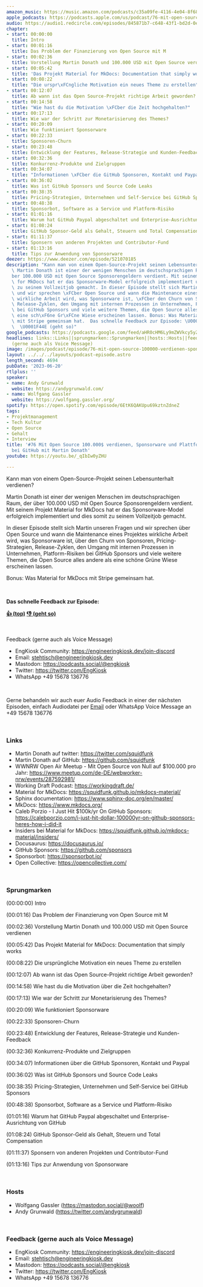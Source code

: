 ```yaml
---
amazon_music: https://music.amazon.com/podcasts/c35a09fe-4116-4e04-8f68-77d61b112e46/episodes/8840a83c-a797-4496-a1eb-b24b28b28083/engineering-kiosk-76-mit-open-source-100-000-verdienen-sponsorware-und-plattform-risiken-bei-github-mit-martin-donath
apple_podcasts: https://podcasts.apple.com/us/podcast/76-mit-open-source-100-000%24-verdienen-sponsorware-und/id1603082924?i=1000617648795&uo=4
audio: https://audio1.redcircle.com/episodes/845871b7-c648-43f1-bd2d-0ebe28620dca/stream.mp3
chapter:
- start: 00:00:00
  title: Intro
- start: 00:01:16
  title: Das Problem der Finanzierung von Open Source mit M
- start: 00:02:36
  title: Vorstellung Martin Donath und 100.000 USD mit Open Source verdienen
- start: 00:05:42
  title: 'Das Projekt Material for MkDocs: Documentation that simply works'
- start: 00:08:22
  title: "Die urspr\xFCngliche Motivation ein neues Theme zu erstellen"
- start: 00:12:07
  title: Ab wann ist das Open Source-Projekt richtige Arbeit geworden?
- start: 00:14:58
  title: "Wie hast du die Motivation \xFCber die Zeit hochgehalten?"
- start: 00:17:13
  title: Wie war der Schritt zur Monetarisierung des Themes?
- start: 00:20:09
  title: Wie funktioniert Sponsorware
- start: 00:22:33
  title: Sponsoren-Churn
- start: 00:23:48
  title: Entwicklung der Features, Release-Strategie und Kunden-Feedback
- start: 00:32:36
  title: Konkurrenz-Produkte und Zielgruppen
- start: 00:34:07
  title: "Informationen \xFCber die GitHub Sponsoren, Kontakt und Paypal"
- start: 00:36:02
  title: Was ist GitHub Sponsors und Source Code Leaks
- start: 00:38:35
  title: Pricing-Strategien, Unternehmen und Self-Service bei GitHub Sponsors
- start: 00:48:38
  title: Sponsorbot, Software as a Service und Platform-Risiko
- start: 01:01:16
  title: Warum hat GitHub Paypal abgeschaltet und Enterprise-Ausrichtung von GitHub
- start: 01:08:24
  title: GitHub Sponsor-Geld als Gehalt, Steuern und Total Compensation
- start: 01:11:37
  title: Sponsern von anderen Projekten und Contributor-Fund
- start: 01:13:16
  title: Tips zur Anwendung von Sponsorware
deezer: https://www.deezer.com/episode/521070185
description: "Kann man von einem Open-Source-Projekt seinen Lebensunterhalt verdienen?\
  \ Martin Donath ist einer der wenigen Menschen im deutschsprachigen Raum, der \xFC\
  ber 100.000 USD mit Open Source Sponsorengeldern verdient. Mit seinem Projekt Material\
  \ for MkDocs hat er das Sponsorware-Model erfolgreich implementiert und dies somit\
  \ zu seinem Vollzeitjob gemacht. In dieser Episode stellt sich Martin unseren Fragen\
  \ und wir sprechen \xFCber Open Source und wann die Maintenance eines Projektes\
  \ wirkliche Arbeit wird, was Sponsorware ist, \xFCber den Churn von Sponsoren, Pricing-Strategien,\
  \ Release-Zyklen, den Umgang mit internen Prozessen in Unternehmen, Platform-Risiken\
  \ bei GitHub Sponsors und viele weitere Themen, die Open Source alles andere als\
  \ eine sch\xF6ne Gr\xFCne Wiese erscheinen lassen. Bonus: Was Material for MkDocs\
  \ mit Stripe gemeinsam hat.  Das schnelle Feedback zur Episode: \U0001F44D (top)\
  \  \U0001F44E (geht so)"
google_podcasts: https://podcasts.google.com/feed/aHR0cHM6Ly9mZWVkcy5yZWRjaXJjbGUuY29tLzBlY2ZkZmQ3LWZkYTEtNGMzZC05NTE1LTQ3NjcyN2Y5ZGY1ZQ/episode/MThmNDQzNGUtNzM1My00MDgzLTgzYTctODk2MDdlMTJjMjY2?sa=X&ved=2ahUKEwjm85OcyuL_AhUOm44IHWV9CrYQkfYCegQIARAF
headlines: links::Links||sprungmarken::Sprungmarken||hosts::Hosts||feedback-gerne-auch-als-voice-message::Feedback
  (gerne auch als Voice Message)
image: /images/podcast/episode/76-mit-open-source-100000-verdienen-sponsorware-und-plattform-risiken-bei-github-mit-martin-donath.jpg
layout: ../../../layouts/podcast-episode.astro
length_second: 4694
pubDate: '2023-06-20'
rtlplus: ''
speaker:
- name: Andy Grunwald
  website: https://andygrunwald.com/
- name: Wolfgang Gassler
  website: https://wolfgang.gassler.org/
spotify: https://open.spotify.com/episode/6EtK6QAKUpu69kztnZdneZ
tags:
- Projektmanagement
- Tech Kultur
- Open Source
- Gehalt
- Interview
title: '#76 Mit Open Source 100.000$ verdienen, Sponsorware und Plattform-Risiken
  bei GitHub mit Martin Donath'
youtube: https://youtu.be/_qIbIw0yZHU

---
```

<p>Kann man von einem Open-Source-Projekt seinen Lebensunterhalt verdienen?</p><p>Martin Donath ist einer der wenigen Menschen im deutschsprachigen Raum, der über 100.000 USD mit Open Source Sponsorengeldern verdient. Mit seinem Projekt Material for MkDocs hat er das Sponsorware-Model erfolgreich implementiert und dies somit zu seinem Vollzeitjob gemacht.</p><p>In dieser Episode stellt sich Martin unseren Fragen und wir sprechen über Open Source und wann die Maintenance eines Projektes wirkliche Arbeit wird, was Sponsorware ist, über den Churn von Sponsoren, Pricing-Strategien, Release-Zyklen, den Umgang mit internen Prozessen in Unternehmen, Platform-Risiken bei GitHub Sponsors und viele weitere Themen, die Open Source alles andere als eine schöne Grüne Wiese erscheinen lassen.</p><p>Bonus: Was Material for MkDocs mit Stripe gemeinsam hat.</p><p><br></p><p><strong>Das schnelle Feedback zur Episode:</strong></p><p><a href="https://api.openpodcast.dev/feedback/76/upvote" rel="nofollow"><strong>👍 (top)</strong></a><strong>  </strong><a href="https://api.openpodcast.dev/feedback/76/downvote" rel="nofollow"><strong>👎 (geht so)</strong></a></p><p><br></p><p>Feedback (gerne auch als Voice Message)</p><ul><li>EngKiosk Community: <a href="https://engineeringkiosk.dev/join-discord">https://engineeringkiosk.dev/join-discord</a> </li><li>Email: <a href="mailto:stehtisch@engineeringkiosk.dev" rel="nofollow">stehtisch@engineeringkiosk.dev</a></li><li>Mastodon: <a href="https://podcasts.social/@engkiosk" rel="nofollow">https://podcasts.social/@engkiosk</a></li><li>Twitter: <a href="https://twitter.com/EngKiosk" rel="nofollow">https://twitter.com/EngKiosk</a></li><li>WhatsApp +49 15678 136776</li></ul><p><br></p><p>Gerne behandeln wir auch euer Audio Feedback in einer der nächsten Episoden, einfach Audiodatei per <a href="https://engineeringkiosk.dev/kontakt/">Email</a> oder WhatsApp Voice Message an +49 15678 136776</p><p><br></p><h3 id="links">Links</h3><ul><li>Martin Donath auf twitter: <a href="https://twitter.com/squidfunk" rel="nofollow">https://twitter.com/squidfunk</a></li><li>Martin Donath auf GitHub: <a href="https://github.com/squidfunk" rel="nofollow">https://github.com/squidfunk</a></li><li>WWNRW Open Air Meetup - Mit Open Source von Null auf $100.000 pro Jahr: <a href="https://www.meetup.com/de-DE/webworker-nrw/events/287592981/" rel="nofollow">https://www.meetup.com/de-DE/webworker-nrw/events/287592981/</a></li><li>Working Draft Podcast: <a href="https://workingdraft.de/" rel="nofollow">https://workingdraft.de/</a></li><li>Material for MkDocs: <a href="https://squidfunk.github.io/mkdocs-material/" rel="nofollow">https://squidfunk.github.io/mkdocs-material/</a></li><li>Sphinx documentation: <a href="https://www.sphinx-doc.org/en/master/" rel="nofollow">https://www.sphinx-doc.org/en/master/</a></li><li>MkDocs: <a href="https://www.mkdocs.org/" rel="nofollow">https://www.mkdocs.org/</a></li><li>Caleb Porzio - I Just Hit $100k/yr On GitHub Sponsors: <a href="https://calebporzio.com/i-just-hit-dollar-100000yr-on-github-sponsors-heres-how-i-did-it" rel="nofollow">https://calebporzio.com/i-just-hit-dollar-100000yr-on-github-sponsors-heres-how-i-did-it</a></li><li>Insiders bei Material for MkDocs: <a href="https://squidfunk.github.io/mkdocs-material/insiders/" rel="nofollow">https://squidfunk.github.io/mkdocs-material/insiders/</a></li><li>Docusaurus: <a href="https://docusaurus.io/" rel="nofollow">https://docusaurus.io/</a></li><li>GitHub Sponsors: <a href="https://github.com/sponsors" rel="nofollow">https://github.com/sponsors</a></li><li>Sponsorbot: <a href="https://sponsorbot.io/" rel="nofollow">https://sponsorbot.io/</a></li><li>Open Collective: <a href="https://opencollective.com/" rel="nofollow">https://opencollective.com/</a></li></ul><p><br></p><h3 id="sprungmarken">Sprungmarken</h3><p>(00:00:00) Intro</p><p>(00:01:16) Das Problem der Finanzierung von Open Source mit M</p><p>(00:02:36) Vorstellung Martin Donath und 100.000 USD mit Open Source verdienen</p><p>(00:05:42) Das Projekt Material for MkDocs: Documentation that simply works</p><p>(00:08:22) Die ursprüngliche Motivation ein neues Theme zu erstellen</p><p>(00:12:07) Ab wann ist das Open Source-Projekt richtige Arbeit geworden?</p><p>(00:14:58) Wie hast du die Motivation über die Zeit hochgehalten?</p><p>(00:17:13) Wie war der Schritt zur Monetarisierung des Themes?</p><p>(00:20:09) Wie funktioniert Sponsorware</p><p>(00:22:33) Sponsoren-Churn</p><p>(00:23:48) Entwicklung der Features, Release-Strategie und Kunden-Feedback</p><p>(00:32:36) Konkurrenz-Produkte und Zielgruppen</p><p>(00:34:07) Informationen über die GitHub Sponsoren, Kontakt und Paypal</p><p>(00:36:02) Was ist GitHub Sponsors und Source Code Leaks</p><p>(00:38:35) Pricing-Strategien, Unternehmen und Self-Service bei GitHub Sponsors</p><p>(00:48:38) Sponsorbot, Software as a Service und Platform-Risiko</p><p>(01:01:16) Warum hat GitHub Paypal abgeschaltet und Enterprise-Ausrichtung von GitHub</p><p>(01:08:24) GitHub Sponsor-Geld als Gehalt, Steuern und Total Compensation</p><p>(01:11:37) Sponsern von anderen Projekten und Contributor-Fund</p><p>(01:13:16) Tips zur Anwendung von Sponsorware</p><p><br></p><h3 id="hosts">Hosts</h3><ul><li>Wolfgang Gassler (<a href="https://mastodon.social/@woolf" rel="nofollow">https://mastodon.social/@woolf</a>)</li><li>Andy Grunwald (<a href="https://twitter.com/andygrunwald" rel="nofollow">https://twitter.com/andygrunwald</a>)</li></ul><p><br></p><h3 id="feedback-gerne-auch-als-voice-message">Feedback (gerne auch als Voice Message)</h3><ul><li>EngKiosk Community: <a href="https://engineeringkiosk.dev/join-discord">https://engineeringkiosk.dev/join-discord</a> </li><li>Email: <a href="mailto:stehtisch@engineeringkiosk.dev" rel="nofollow">stehtisch@engineeringkiosk.dev</a></li><li>Mastodon: <a href="https://podcasts.social/@engkiosk" rel="nofollow">https://podcasts.social/@engkiosk</a></li><li>Twitter: <a href="https://twitter.com/EngKiosk" rel="nofollow">https://twitter.com/EngKiosk</a></li><li>WhatsApp +49 15678 136776</li></ul>